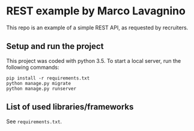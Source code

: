 # REST example by Marco Lavagnino

This repo is an example of a simple REST API, as requested by recruiters.

## Setup and run the project

This project was coded with python 3.5. To start a local server, run the following commands:

```
pip install -r requirements.txt
python manage.py migrate
python manage.py runserver
```

## List of used libraries/frameworks

See `requirements.txt`.